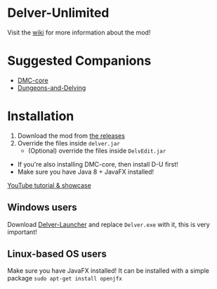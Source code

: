 # Delver-Unlimited

Visit the [wiki](https://github.com/Council-of-the-Delverers/Delver-Unlimited/wiki) for more information about the mod!

# Suggested Companions
- [DMC-core](https://github.com/Council-of-the-Delverers/DMC-core)
- [Dungeons-and-Delving](https://github.com/Council-of-the-Delverers/Dungeons-and-Delving)

# Installation
1. Download the mod from [the releases](https://github.com/Council-of-the-Delverers/Delver-Unlimited/releases)
2. Override the files inside `delver.jar`
    * (Optional) override the files inside `DelvEdit.jar`

* If you're also installing DMC-core, then install D-U first!
* Make sure you have Java 8 + JavaFX installed!

[YouTube tutorial & showcase](https://youtu.be/Q8BZuU8ka9g)

## Windows users
Download [Delver-Launcher](https://github.com/Council-of-the-Delverers/Delver-Launcher/releases) and replace `Delver.exe` with it, this is very important!

## Linux-based OS users
Make sure you have JavaFX installed! It can be installed with a simple package `sudo apt-get install openjfx`
